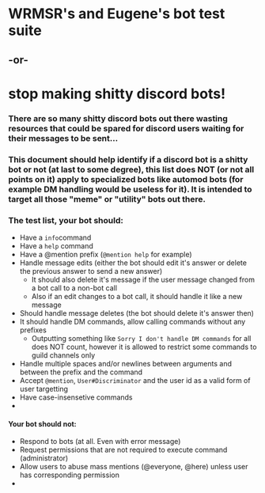 # WRMSR's and Eugene's bot test suite
## -or-
# stop making shitty discord bots!

### There are so many shitty discord bots out there wasting resources that could be spared for discord users waiting for their messages to be sent...
### This document should help identify if a discord bot is a shitty bot or not (at last to some degree), this list does NOT (or not all points on it) apply to specialized bots like automod bots (for example DM handling would be useless for it). It is intended to target all those "meme" or "utility" bots out there.

### The test list, your bot should:
 - Have a `info`command
 - Have a `help` command
 - Have a @mention prefix (`@mention help` for example)
 - Handle message edits (either the bot should edit it's answer or delete the previous answer to send a new answer)
   * It should also delete it's message if the user message changed from a bot call to a non-bot call
   * Also if an edit changes to a bot call, it should handle it like a new message
 - Should handle message deletes (the bot should delete it's answer then)
 - It should handle DM commands, allow calling commands without any prefixes
    * Outputting something like `Sorry I don't handle DM commands` for all does NOT count, however it is allowed to restrict some commands to guild channels only
 - Handle multiple spaces and/or newlines between arguments and between the prefix and the command
 - Accept `@mention`, `User#Discriminator` and the user id as a valid form of user targetting
 - Have case-insensetive commands
 -
#### Your bot should not:
- Respond to bots (at all. Even with error message)
- Request permissions that are not required to execute command (administrator)
- Allow users to abuse mass mentions (@everyone, @here) unless user has corresponding permission
-
